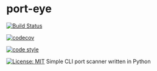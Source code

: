# port-eye

[![Build Status](https://travis-ci.org/aHugues/port-eye.svg?branch=master)](https://travis-ci.org/aHugues/port-eye)

[![codecov](https://codecov.io/gh/aHugues/port-eye/branch/master/graph/badge.svg)](https://codecov.io/gh/aHugues/port-eye)

[![code style](https://img.shields.io/badge/code_style-black-black)](https://github.com/psf/black)

[![License: MIT](https://img.shields.io/badge/License-MIT-yellow.svg)](https://opensource.org/licenses/MIT)
Simple CLI port scanner written in Python
